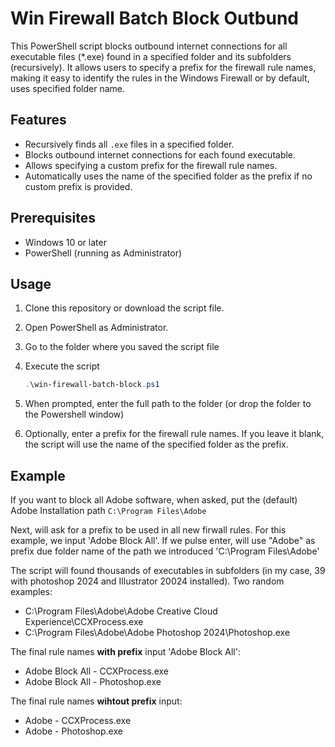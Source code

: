 # Win Firewall Batch Block Outbund
This PowerShell script blocks outbound internet connections for all executable files (*.exe) found in a specified folder and its subfolders (recursively). It allows users to specify a prefix for the firewall rule names, making it easy to identify the rules in the Windows Firewall or by default, uses specified folder name.

## Features

- Recursively finds all `.exe` files in a specified folder.
- Blocks outbound internet connections for each found executable.
- Allows specifying a custom prefix for the firewall rule names.
- Automatically uses the name of the specified folder as the prefix if no custom prefix is provided.

## Prerequisites

- Windows 10 or later
- PowerShell (running as Administrator)

## Usage

1. Clone this repository or download the script file.

2. Open PowerShell as Administrator.
3. Go to the folder where you saved the script file
4. Execute the script
    ```powershell
    .\win-firewall-batch-block.ps1
    ```
6. When prompted, enter the full path to the folder (or drop the folder to the Powershell window)
7. Optionally, enter a prefix for the firewall rule names. If you leave it blank, the script will use the name of the specified folder as the prefix.

## Example

If you want to block all Adobe software, when asked,  put the (default) Adobe Installation path ``` C:\Program Files\Adobe ```

Next, will ask for a prefix to be used in all new firwall rules. For this example, we input 'Adobe Block All'. If we pulse enter, will use "Adobe" as prefix due folder name of the path we introduced 'C:\Program Files\Adobe'

The script will found thousands of executables in subfolders (in my case, 39 with photoshop 2024 and Illustrator 20024 installed). Two random examples:
 - C:\Program Files\Adobe\Adobe Creative Cloud Experience\CCXProcess.exe
 - C:\Program Files\Adobe\Adobe Photoshop 2024\Photoshop.exe

The final rule names **with prefix** input 'Adobe Block All':
- Adobe Block All - CCXProcess.exe
- Adobe Block All - Photoshop.exe

The final rule names **wihtout prefix** input:
- Adobe - CCXProcess.exe
- Adobe - Photoshop.exe
